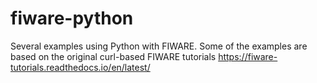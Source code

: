 # fiware-python
Several examples using Python with FIWARE.
Some of the examples are based on the original curl-based FIWARE tutorials https://fiware-tutorials.readthedocs.io/en/latest/

